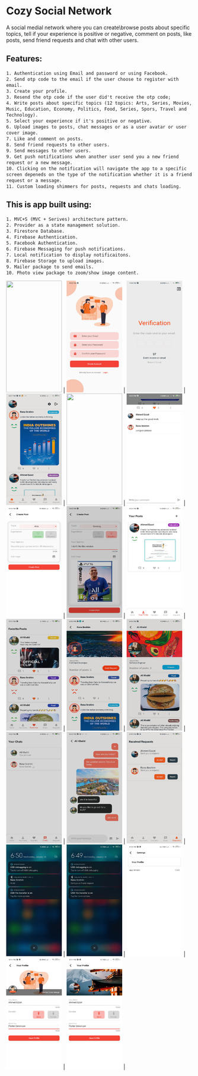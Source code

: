 # Cozy Social Network

A social medial network where you can create\browse posts about specific topics, tell if your experience is positive or negative, comment on posts,
like posts, send friend requests and chat with other users.

## Features:

```
1. Authentication using Email and password or using Facebook.
2. Send otp code to the email if the user choose to register with email.
3. Create your profile.
3. Resend the otp code if the user did't receive the otp code;
4. Write posts about specific topics (12 topics: Arts, Series, Movies, Music, Education, Economy, Politics, Food, Series, Spors, Travel and Technology).
5. Select your experience if it's positive or negative.
6. Upload images to posts, chat messages or as a user avatar or user cover image.
7. Like and comment on posts.
8. Send friend requests to other users.
9. Send messages to other users.
9. Get push notifications when another user send you a new friend request or a new message.
10. Clicking on the notification will navigate the app to a specific screen depeneds on the type of the notification whether it is a friend request or a message.
11. Custom loading shimmers for posts, requests and chats loading.
```

## This is app built using:

```
1. MVC+S (MVC + Serives) architecture pattern.
2. Provider as a state management solution.
3. Firestore Database.
4. Firebase Authentication.
5. Facebook Authentication.
6. Firebase Messaging for push notifications.
7. Local notification to display notificaitons.
8. Firebase Storage to upload images.
9. Mailer package to send emails.
10. Photo view package to zoom/show image content.
```


<img src="https://github.com/ahmed-moharam-94/cozy_social_network/blob/master/media/auth_1.jpg" width="150" height="300"> |
<img src="https://github.com/ahmed-moharam-94/cosy_social_network/blob/master/media/auth_2.jpg" width="150" height="300"> |
<img src="https://github.com/ahmed-moharam-94/cosy_social_network/blob/master/media/auth_3.jpg" width="150" height="300"> |
<img src="https://github.com/ahmed-moharam-94/cosy_social_network/blob/master/media/home_screen.jpg" width="150" height="300"> |
<img src="https://github.com/ahmed-moharam-94/cosy_social_network/blob/master/media/loading_shimmer.jpg" width="150" height="300"> |
<img src="https://github.com/ahmed-moharam-94/cosy_social_network/blob/master/media/comments.jpg" width="150" height="300"> |
<img src="https://github.com/ahmed-moharam-94/cosy_social_network/blob/master/media/create_post_1.jpg" width="150" height="300"> |
<img src="https://github.com/ahmed-moharam-94/cosy_social_network/blob/master/media/create_post_2.jpg" width="150" height="300"> |
<img src="https://github.com/ahmed-moharam-94/cosy_social_network/blob/master/media/user_posts.jpg" width="150" height="300"> |
<img src="https://github.com/ahmed-moharam-94/cosy_social_network/blob/master/media/your_favorites.jpg" width="150" height="300"> |
<img src="https://github.com/ahmed-moharam-94/cosy_social_network/blob/master/media/user_profile_1.jpg" width="150" height="300"> |
<img src="https://github.com/ahmed-moharam-94/cosy_social_network/blob/master/media/user_profile_2.jpg" width="150" height="300"> |
<img src="https://github.com/ahmed-moharam-94/cosy_social_network/blob/master/media/chat_1.jpg" width="150" height="300"> |
<img src="https://github.com/ahmed-moharam-94/cosy_social_network/blob/master/media/chat_2.jpg" width="150" height="300"> |
<img src="https://github.com/ahmed-moharam-94/cosy_social_network/blob/master/media/requests.jpg" width="150" height="300"> |
<img src="https://github.com/ahmed-moharam-94/cosy_social_network/blob/master/media/notification_1.jpg" width="150" height="300"> |
<img src="https://github.com/ahmed-moharam-94/cosy_social_network/blob/master/media/notification_2.jpg" width="150" height="300"> |
<img src="https://github.com/ahmed-moharam-94/cosy_social_network/blob/master/media/setting.jpg" width="150" height="300"> |
<img src="https://github.com/ahmed-moharam-94/cosy_social_network/blob/master/media/update_user_profile_1.jpg" width="150" height="300"> |
<img src="https://github.com/ahmed-moharam-94/cosy_social_network/blob/master/media/update_user_profile_2.jpg" width="150" height="300"> |
